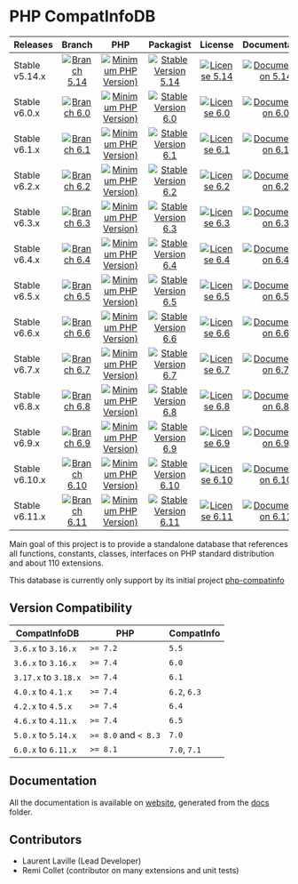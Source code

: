 <!-- markdownlint-disable MD013 -->
# PHP CompatInfoDB

| Releases       |                     Branch                     |                               PHP                               |                          Packagist                           |                      License                      |                            Documentation                            |
|:---------------|:----------------------------------------------:|:---------------------------------------------------------------:|:------------------------------------------------------------:|:-------------------------------------------------:|:-------------------------------------------------------------------:|
| Stable v5.14.x | [![Branch 5.14][Branch_514x-img]][Branch_514x] | [![Minimum PHP Version)][PHPVersion_514x-img]][PHPVersion_514x] | [![Stable Version 5.14][Packagist_514x-img]][Packagist_514x] | [![License 5.14][License_514x-img]][License_514x] | [![Documentation 5.14][Documentation_514x-img]][Documentation_514x] |
| Stable v6.0.x  |  [![Branch 6.0][Branch_60x-img]][Branch_60x]   |  [![Minimum PHP Version)][PHPVersion_60x-img]][PHPVersion_60x]  |  [![Stable Version 6.0][Packagist_60x-img]][Packagist_60x]   |  [![License 6.0][License_60x-img]][License_60x]   |  [![Documentation 6.0][Documentation_60x-img]][Documentation_60x]   |
| Stable v6.1.x  |  [![Branch 6.1][Branch_61x-img]][Branch_61x]   |  [![Minimum PHP Version)][PHPVersion_61x-img]][PHPVersion_61x]  |  [![Stable Version 6.1][Packagist_61x-img]][Packagist_61x]   |  [![License 6.1][License_61x-img]][License_61x]   |  [![Documentation 6.1][Documentation_61x-img]][Documentation_61x]   |
| Stable v6.2.x  |  [![Branch 6.2][Branch_62x-img]][Branch_62x]   |  [![Minimum PHP Version)][PHPVersion_62x-img]][PHPVersion_62x]  |  [![Stable Version 6.2][Packagist_62x-img]][Packagist_62x]   |  [![License 6.2][License_62x-img]][License_62x]   |  [![Documentation 6.2][Documentation_62x-img]][Documentation_62x]   |
| Stable v6.3.x  |  [![Branch 6.3][Branch_63x-img]][Branch_63x]   |  [![Minimum PHP Version)][PHPVersion_63x-img]][PHPVersion_63x]  |  [![Stable Version 6.3][Packagist_63x-img]][Packagist_63x]   |  [![License 6.3][License_63x-img]][License_63x]   |  [![Documentation 6.3][Documentation_63x-img]][Documentation_63x]   |
| Stable v6.4.x  |  [![Branch 6.4][Branch_64x-img]][Branch_64x]   |  [![Minimum PHP Version)][PHPVersion_64x-img]][PHPVersion_64x]  |  [![Stable Version 6.4][Packagist_64x-img]][Packagist_64x]   |  [![License 6.4][License_64x-img]][License_64x]   |  [![Documentation 6.4][Documentation_64x-img]][Documentation_64x]   |
| Stable v6.5.x  |  [![Branch 6.5][Branch_65x-img]][Branch_65x]   |  [![Minimum PHP Version)][PHPVersion_65x-img]][PHPVersion_65x]  |  [![Stable Version 6.5][Packagist_65x-img]][Packagist_65x]   |  [![License 6.5][License_65x-img]][License_65x]   |  [![Documentation 6.5][Documentation_65x-img]][Documentation_65x]   |
| Stable v6.6.x  |  [![Branch 6.6][Branch_66x-img]][Branch_66x]   |  [![Minimum PHP Version)][PHPVersion_66x-img]][PHPVersion_66x]  |  [![Stable Version 6.6][Packagist_66x-img]][Packagist_66x]   |  [![License 6.6][License_66x-img]][License_66x]   |  [![Documentation 6.6][Documentation_66x-img]][Documentation_66x]   |
| Stable v6.7.x  |  [![Branch 6.7][Branch_67x-img]][Branch_67x]   |  [![Minimum PHP Version)][PHPVersion_67x-img]][PHPVersion_67x]  |  [![Stable Version 6.7][Packagist_67x-img]][Packagist_67x]   |  [![License 6.7][License_67x-img]][License_67x]   |  [![Documentation 6.7][Documentation_67x-img]][Documentation_67x]   |
| Stable v6.8.x  |  [![Branch 6.8][Branch_68x-img]][Branch_68x]   |  [![Minimum PHP Version)][PHPVersion_68x-img]][PHPVersion_68x]  |  [![Stable Version 6.8][Packagist_68x-img]][Packagist_68x]   |  [![License 6.8][License_68x-img]][License_68x]   |  [![Documentation 6.8][Documentation_68x-img]][Documentation_68x]   |
| Stable v6.9.x  |  [![Branch 6.9][Branch_69x-img]][Branch_69x]   |  [![Minimum PHP Version)][PHPVersion_69x-img]][PHPVersion_69x]  |  [![Stable Version 6.9][Packagist_69x-img]][Packagist_69x]   |  [![License 6.9][License_69x-img]][License_69x]   |  [![Documentation 6.9][Documentation_69x-img]][Documentation_69x]   |
| Stable v6.10.x | [![Branch 6.10][Branch_610x-img]][Branch_610x] | [![Minimum PHP Version)][PHPVersion_610x-img]][PHPVersion_610x] | [![Stable Version 6.10][Packagist_610x-img]][Packagist_610x] | [![License 6.10][License_610x-img]][License_610x] | [![Documentation 6.10][Documentation_610x-img]][Documentation_610x] |
| Stable v6.11.x | [![Branch 6.11][Branch_611x-img]][Branch_611x] | [![Minimum PHP Version)][PHPVersion_611x-img]][PHPVersion_611x] | [![Stable Version 6.11][Packagist_611x-img]][Packagist_611x] | [![License 6.11][License_611x-img]][License_611x] | [![Documentation 6.11][Documentation_611x-img]][Documentation_611x] |

[Branch_514x-img]: https://img.shields.io/badge/branch-5.14-orange
[Branch_514x]: https://github.com/llaville/php-compatinfo-db/tree/5.14
[PHPVersion_514x-img]: https://img.shields.io/packagist/php-v/bartlett/php-compatinfo-db/5.14.0
[PHPVersion_514x]: https://www.php.net/supported-versions.php
[Packagist_514x-img]: https://img.shields.io/badge/packagist-v5.14.0-blue
[Packagist_514x]: https://packagist.org/packages/bartlett/php-compatinfo-db
[License_514x-img]: https://img.shields.io/packagist/l/bartlett/php-compatinfo-db
[License_514x]: https://github.com/llaville/php-compatinfo-db/blob/5.14/LICENSE
[Documentation_514x-img]: https://img.shields.io/badge/documentation-v5.14-green
[Documentation_514x]: https://github.com/llaville/php-compatinfo-db/tree/5.14/docs

[Branch_60x-img]: https://img.shields.io/badge/branch-6.0-orange
[Branch_60x]: https://github.com/llaville/php-compatinfo-db/tree/6.0
[PHPVersion_60x-img]: https://img.shields.io/packagist/php-v/bartlett/php-compatinfo-db/6.0.0
[PHPVersion_60x]: https://www.php.net/supported-versions.php
[Packagist_60x-img]: https://img.shields.io/badge/packagist-v6.0.2-blue
[Packagist_60x]: https://packagist.org/packages/bartlett/php-compatinfo-db
[License_60x-img]: https://img.shields.io/packagist/l/bartlett/php-compatinfo-db
[License_60x]: https://github.com/llaville/php-compatinfo-db/blob/6.0/LICENSE
[Documentation_60x-img]: https://img.shields.io/badge/documentation-v6.0-green
[Documentation_60x]: https://github.com/llaville/php-compatinfo-db/tree/6.0/docs

[Branch_61x-img]: https://img.shields.io/badge/branch-6.1-orange
[Branch_61x]: https://github.com/llaville/php-compatinfo-db/tree/6.1
[PHPVersion_61x-img]: https://img.shields.io/packagist/php-v/bartlett/php-compatinfo-db/6.1.0
[PHPVersion_61x]: https://www.php.net/supported-versions.php
[Packagist_61x-img]: https://img.shields.io/badge/packagist-v6.1.1-blue
[Packagist_61x]: https://packagist.org/packages/bartlett/php-compatinfo-db
[License_61x-img]: https://img.shields.io/packagist/l/bartlett/php-compatinfo-db
[License_61x]: https://github.com/llaville/php-compatinfo-db/blob/6.1/LICENSE
[Documentation_61x-img]: https://img.shields.io/badge/documentation-v6.1-green
[Documentation_61x]: https://github.com/llaville/php-compatinfo-db/tree/6.1/docs

[Branch_62x-img]: https://img.shields.io/badge/branch-6.2-orange
[Branch_62x]: https://github.com/llaville/php-compatinfo-db/tree/6.2
[PHPVersion_62x-img]: https://img.shields.io/packagist/php-v/bartlett/php-compatinfo-db/6.2.0
[PHPVersion_62x]: https://www.php.net/supported-versions.php
[Packagist_62x-img]: https://img.shields.io/badge/packagist-v6.2.1-blue
[Packagist_62x]: https://packagist.org/packages/bartlett/php-compatinfo-db
[License_62x-img]: https://img.shields.io/packagist/l/bartlett/php-compatinfo-db
[License_62x]: https://github.com/llaville/php-compatinfo-db/blob/6.2/LICENSE
[Documentation_62x-img]: https://img.shields.io/badge/documentation-v6.2-green
[Documentation_62x]: https://github.com/llaville/php-compatinfo-db/tree/6.2/docs

[Branch_63x-img]: https://img.shields.io/badge/branch-6.3-orange
[Branch_63x]: https://github.com/llaville/php-compatinfo-db/tree/6.3
[PHPVersion_63x-img]: https://img.shields.io/packagist/php-v/bartlett/php-compatinfo-db/6.3.0
[PHPVersion_63x]: https://www.php.net/supported-versions.php
[Packagist_63x-img]: https://img.shields.io/badge/packagist-v6.3.0-blue
[Packagist_63x]: https://packagist.org/packages/bartlett/php-compatinfo-db
[License_63x-img]: https://img.shields.io/packagist/l/bartlett/php-compatinfo-db
[License_63x]: https://github.com/llaville/php-compatinfo-db/blob/6.3/LICENSE
[Documentation_63x-img]: https://img.shields.io/badge/documentation-v6.3-green
[Documentation_63x]: https://github.com/llaville/php-compatinfo-db/tree/6.3/docs

[Branch_64x-img]: https://img.shields.io/badge/branch-6.4-orange
[Branch_64x]: https://github.com/llaville/php-compatinfo-db/tree/6.4
[PHPVersion_64x-img]: https://img.shields.io/packagist/php-v/bartlett/php-compatinfo-db/6.4.2
[PHPVersion_64x]: https://www.php.net/supported-versions.php
[Packagist_64x-img]: https://img.shields.io/badge/packagist-v6.4.2-blue
[Packagist_64x]: https://packagist.org/packages/bartlett/php-compatinfo-db
[License_64x-img]: https://img.shields.io/packagist/l/bartlett/php-compatinfo-db
[License_64x]: https://github.com/llaville/php-compatinfo-db/blob/6.4/LICENSE
[Documentation_64x-img]: https://img.shields.io/badge/documentation-v6.4-green
[Documentation_64x]: https://github.com/llaville/php-compatinfo-db/tree/6.4/docs

[Branch_65x-img]: https://img.shields.io/badge/branch-6.5-orange
[Branch_65x]: https://github.com/llaville/php-compatinfo-db/tree/6.5
[PHPVersion_65x-img]: https://img.shields.io/packagist/php-v/bartlett/php-compatinfo-db/6.5.0
[PHPVersion_65x]: https://www.php.net/supported-versions.php
[Packagist_65x-img]: https://img.shields.io/badge/packagist-v6.5.0-blue
[Packagist_65x]: https://packagist.org/packages/bartlett/php-compatinfo-db
[License_65x-img]: https://img.shields.io/packagist/l/bartlett/php-compatinfo-db
[License_65x]: https://github.com/llaville/php-compatinfo-db/blob/6.5/LICENSE
[Documentation_65x-img]: https://img.shields.io/badge/documentation-v6.5-green
[Documentation_65x]: https://github.com/llaville/php-compatinfo-db/tree/6.5/docs

[Branch_66x-img]: https://img.shields.io/badge/branch-6.6-orange
[Branch_66x]: https://github.com/llaville/php-compatinfo-db/tree/6.6
[PHPVersion_66x-img]: https://img.shields.io/packagist/php-v/bartlett/php-compatinfo-db/6.6.0
[PHPVersion_66x]: https://www.php.net/supported-versions.php
[Packagist_66x-img]: https://img.shields.io/badge/packagist-v6.6.0-blue
[Packagist_66x]: https://packagist.org/packages/bartlett/php-compatinfo-db
[License_66x-img]: https://img.shields.io/packagist/l/bartlett/php-compatinfo-db
[License_66x]: https://github.com/llaville/php-compatinfo-db/blob/6.6/LICENSE
[Documentation_66x-img]: https://img.shields.io/badge/documentation-v6.6-green
[Documentation_66x]: https://github.com/llaville/php-compatinfo-db/tree/6.6/docs

[Branch_67x-img]: https://img.shields.io/badge/branch-6.7-orange
[Branch_67x]: https://github.com/llaville/php-compatinfo-db/tree/6.7
[PHPVersion_67x-img]: https://img.shields.io/packagist/php-v/bartlett/php-compatinfo-db/6.7.0
[PHPVersion_67x]: https://www.php.net/supported-versions.php
[Packagist_67x-img]: https://img.shields.io/badge/packagist-v6.7.0-blue
[Packagist_67x]: https://packagist.org/packages/bartlett/php-compatinfo-db
[License_67x-img]: https://img.shields.io/packagist/l/bartlett/php-compatinfo-db
[License_67x]: https://github.com/llaville/php-compatinfo-db/blob/6.7/LICENSE
[Documentation_67x-img]: https://img.shields.io/badge/documentation-v6.7-green
[Documentation_67x]: https://github.com/llaville/php-compatinfo-db/tree/6.7/docs

[Branch_68x-img]: https://img.shields.io/badge/branch-6.8-orange
[Branch_68x]: https://github.com/llaville/php-compatinfo-db/tree/6.8
[PHPVersion_68x-img]: https://img.shields.io/packagist/php-v/bartlett/php-compatinfo-db/6.8.0
[PHPVersion_68x]: https://www.php.net/supported-versions.php
[Packagist_68x-img]: https://img.shields.io/badge/packagist-v6.8.0-blue
[Packagist_68x]: https://packagist.org/packages/bartlett/php-compatinfo-db
[License_68x-img]: https://img.shields.io/packagist/l/bartlett/php-compatinfo-db
[License_68x]: https://github.com/llaville/php-compatinfo-db/blob/6.8/LICENSE
[Documentation_68x-img]: https://img.shields.io/badge/documentation-v6.8-green
[Documentation_68x]: https://github.com/llaville/php-compatinfo-db/tree/6.8/docs

[Branch_69x-img]: https://img.shields.io/badge/branch-6.9-orange
[Branch_69x]: https://github.com/llaville/php-compatinfo-db/tree/6.9
[PHPVersion_69x-img]: https://img.shields.io/packagist/php-v/bartlett/php-compatinfo-db/6.9.0
[PHPVersion_69x]: https://www.php.net/supported-versions.php
[Packagist_69x-img]: https://img.shields.io/badge/packagist-v6.9.0-blue
[Packagist_69x]: https://packagist.org/packages/bartlett/php-compatinfo-db
[License_69x-img]: https://img.shields.io/packagist/l/bartlett/php-compatinfo-db
[License_69x]: https://github.com/llaville/php-compatinfo-db/blob/6.9/LICENSE
[Documentation_69x-img]: https://img.shields.io/badge/documentation-v6.9-green
[Documentation_69x]: https://github.com/llaville/php-compatinfo-db/tree/6.9/docs

[Branch_610x-img]: https://img.shields.io/badge/branch-6.10-orange
[Branch_610x]: https://github.com/llaville/php-compatinfo-db/tree/6.10
[PHPVersion_610x-img]: https://img.shields.io/packagist/php-v/bartlett/php-compatinfo-db/6.10.0
[PHPVersion_610x]: https://www.php.net/supported-versions.php
[Packagist_610x-img]: https://img.shields.io/badge/packagist-v6.10.0-blue
[Packagist_610x]: https://packagist.org/packages/bartlett/php-compatinfo-db
[License_610x-img]: https://img.shields.io/packagist/l/bartlett/php-compatinfo-db
[License_610x]: https://github.com/llaville/php-compatinfo-db/blob/6.10/LICENSE
[Documentation_610x-img]: https://img.shields.io/badge/documentation-v6.10-green
[Documentation_610x]: https://github.com/llaville/php-compatinfo-db/tree/6.10/docs

[Branch_611x-img]: https://img.shields.io/badge/branch-6.11-orange
[Branch_611x]: https://github.com/llaville/php-compatinfo-db/tree/6.11
[PHPVersion_611x-img]: https://img.shields.io/packagist/php-v/bartlett/php-compatinfo-db/6.11.1
[PHPVersion_611x]: https://www.php.net/supported-versions.php
[Packagist_611x-img]: https://img.shields.io/badge/packagist-v6.11.1-blue
[Packagist_611x]: https://packagist.org/packages/bartlett/php-compatinfo-db
[License_611x-img]: https://img.shields.io/packagist/l/bartlett/php-compatinfo-db
[License_611x]: https://github.com/llaville/php-compatinfo-db/blob/6.11/LICENSE
[Documentation_611x-img]: https://img.shields.io/badge/documentation-v6.11-green
[Documentation_611x]: https://github.com/llaville/php-compatinfo-db/tree/6.11/docs

Main goal of this project is to provide a standalone database that references
all functions, constants, classes, interfaces on PHP standard distribution and about 110 extensions.

This database is currently only support by its initial project [php-compatinfo](https://github.com/llaville/php-compatinfo)

## Version Compatibility

 | CompatInfoDB         | PHP                  | CompatInfo   |
 |----------------------|----------------------|--------------|
 | `3.6.x`  to `3.16.x` | `>= 7.2`             | `5.5`        |
 | `3.6.x`  to `3.16.x` | `>= 7.4`             | `6.0`        |
 | `3.17.x` to `3.18.x` | `>= 7.4`             | `6.1`        |
 | `4.0.x`  to `4.1.x`  | `>= 7.4`             | `6.2`, `6.3` |
 | `4.2.x`  to `4.5.x`  | `>= 7.4`             | `6.4`        |
 | `4.6.x`  to `4.11.x` | `>= 7.4`             | `6.5`        |
 | `5.0.x`  to `5.14.x` | `>= 8.0` and `< 8.3` | `7.0`        |
 | `6.0.x`  to `6.11.x` | `>= 8.1`             | `7.0`, `7.1` |

## Documentation

All the documentation is available on [website](https://llaville.github.io/php-compatinfo-db/6.11),
generated from the [docs](https://github.com/llaville/php-compatinfo-db/tree/6.11/docs) folder.

## Contributors

* Laurent Laville (Lead Developer)
* Remi Collet (contributor on many extensions and unit tests)
